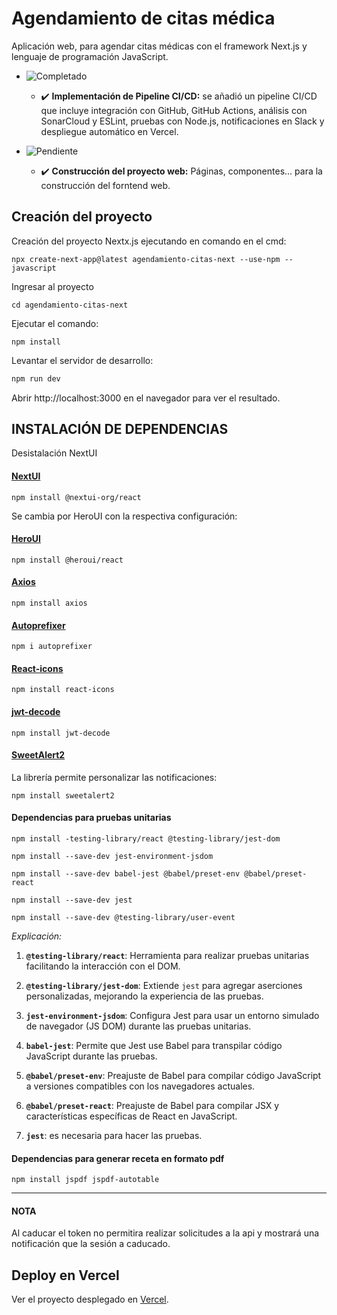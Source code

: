 # Agendamiento de citas médica
Aplicación web, para agendar citas médicas con el framework Next.js y lenguaje de programación JavaScript.

- ![Completado](https://img.shields.io/badge/status-completado-brightgreen)
  - ✔️ **Implementación de Pipeline CI/CD:** se añadió un pipeline CI/CD que incluye integración con GitHub, GitHub Actions, análisis con SonarCloud y ESLint, pruebas con Node.js, notificaciones en Slack y despliegue automático en Vercel.

- ![Pendiente](https://img.shields.io/badge/status-pendiente-orange)
  - ✔️ **Construcción del proyecto web:** Páginas, componentes... para la construcción del forntend web.

## Creación del proyecto
Creación del proyecto Nextx.js ejecutando en comando en el cmd:

    npx create-next-app@latest agendamiento-citas-next --use-npm --javascript

Ingresar al proyecto 

    cd agendamiento-citas-next

Ejecutar el comando:

    npm install

Levantar el servidor de desarrollo:

```bash
npm run dev
```

Abrir http://localhost:3000 en el navegador para ver el resultado.

## INSTALACIÓN DE DEPENDENCIAS
Desistalación NextUI

#### [NextUI](https://nextui.org/docs/guide/installation)
    
	npm install @nextui-org/react

Se cambia por HeroUI con la respectiva configuración:

#### [HeroUI](https://www.heroui.com/)
    
	npm install @heroui/react

#### [Axios](https://www.npmjs.com/package/axios)
    
	npm install axios

#### [Autoprefixer](https://www.npmjs.com/package/autoprefixer)

    npm i autoprefixer

#### [React-icons](https://www.npmjs.com/package/react-icons)

    npm install react-icons

#### [jwt-decode](https://www.npmjs.com/package/jwt-decode)

    npm install jwt-decode

#### [SweetAlert2](https://sweetalert2.github.io/)

La librería permite personalizar las notificaciones:

	npm install sweetalert2

#### Dependencias para pruebas unitarias

    npm install -testing-library/react @testing-library/jest-dom

    npm install --save-dev jest-environment-jsdom

    npm install --save-dev babel-jest @babel/preset-env @babel/preset-react

    npm install --save-dev jest

    npm install --save-dev @testing-library/user-event


*Explicación:*

1. **`@testing-library/react`**: Herramienta para realizar pruebas unitarias facilitando la interacción con el DOM.

2. **`@testing-library/jest-dom`**: Extiende `jest` para agregar aserciones personalizadas, mejorando la experiencia de las pruebas.

3. **`jest-environment-jsdom`**: Configura Jest para usar un entorno simulado de navegador (JS DOM) durante las pruebas unitarias.

4. **`babel-jest`**: Permite que Jest use Babel para transpilar código JavaScript durante las pruebas.

5. **`@babel/preset-env`**: Preajuste de Babel para compilar código JavaScript a versiones compatibles con los navegadores actuales.

6. **`@babel/preset-react`**: Preajuste de Babel para compilar JSX y características específicas de React en JavaScript.
7. **`jest`**: es necesaria para hacer las pruebas.


#### Dependencias para generar receta en formato pdf 

	npm install jspdf jspdf-autotable

---

#### NOTA
Al caducar el token no permitira realizar solicitudes a la api y mostrará una notificación que la sesión a caducado.

## Deploy en Vercel

Ver el proyecto desplegado en [Vercel](https://agendamiento-cita-next.vercel.app/).
